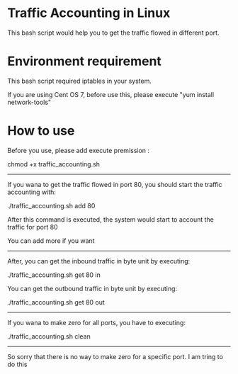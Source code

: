 # Traffic Accounting in Linux
This bash script would help you to get the traffic flowed in different port. 
# Environment requirement
<p>This bash script required iptables in your system. </p>
<p>If you are using Cent OS 7, before use this, please execute "yum install network-tools"</p>

# How to use
<p>Before you use, please add execute premission :</p>
<p>chmod +x traffic_accounting.sh</p>
<hr>
<p>If you wana to get the traffic flowed in port 80, you should start the traffic accounting with: </p>
<p>./traffic_accounting.sh add 80</p>
<p>After this command is executed, the system would start to account the traffic for port 80</p>
<p>You can add more if you want</p>
<hr>
<p>After, you can get the inbound traffic in byte unit by executing: </p>
<p>./traffic_accounting.sh get 80 in</p>
<p>You can get the outbound traffic in byte unit by executing: </p>
<p>./traffic_accounting.sh get 80 out</p>
<hr>
<p>If you wana to make zero for all ports, you have to executing: </p>
<p>./traffic_accounting.sh clean</p>
<hr>
<p>So sorry that there is no way to make zero for a specific port. I am tring to do this</p>
